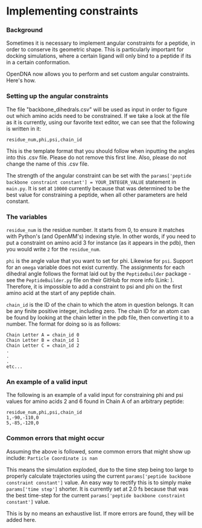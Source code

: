 # Implementing constraints
### Background

Sometimes it is necessary to implement angular constraints for a peptide, in order to conserve its geometric shape. 
This is particularly important for docking simulations, where a certain ligand will only bind to a peptide if its in a certain conformation.

OpenDNA now allows you to perform and set custom angular constraints. Here's how.

### Setting up the angular constraints

The file "backbone_dihedrals.csv" will be used as input in order to figure out which amino acids need to be constrained.
If we take a look at the file as it is currently, using our favorite text editor, we can see that the following is written in it:

```
residue_num,phi,psi,chain_id
```

This is the template format that you should follow when inputting the angles into this .csv file.
Please do not remove this first line. Also, please do not change the name of this .csv file.

The strength of the angular constraint can be set with the ```params['peptide backbone constraint constant'] = YOUR_INTEGER_VALUE``` statement in ```main.py```.
It is set at ```10000``` currently because that was determined to be the best value for constraining a peptide, when all other parameters are held constant.

### The variables
```residue_num``` is the residue number. It starts from 0, to ensure it matches with Python's (and OpenMM's) indexing style. 
In other words, if you need to put a constraint on amino acid 3 for instance (as it appears in the pdb), then you would write ```2``` for the ```residue_num```.

```phi``` is the angle value that you want to set for phi. Likewise for ```psi```. 
Support for an ```omega``` variable does not exist currently. The assignments for each dihedral angle follows the format laid out by the ```PeptideBuilder``` package - see the ```PeptideBuilder.py``` file on their GitHub for more info (Link: ).
Therefore, it is impossible to add a constraint to psi and phi on the first amino acid at the start of any peptide chain. 

```chain_id``` is the ID of the chain to which the atom in question belongs. It can be any finite positive integer, including zero. 
The chain ID for an atom can be found by looking at the chain letter in the pdb file, then converting it to a number. The format for doing so is as follows:

```
Chain Letter A = chain_id 0
Chain Letter B = chain_id 1
Chain Letter C = chain_id 2
.
.
.
etc...
```

### An example of a valid input
The following is an example of a valid input for constraining phi and psi values for amino acids 2 and 6 found in Chain A of an arbitrary peptide:
```
residue_num,phi,psi,chain_id
1,-90,-110,0
5,-85,-120,0
```

### Common errors that might occur
Assuming the above is followed, some common errors that might show up include:
```Particle Coordinate is nan```

This means the simulation exploded, due to the time step being too large to properly calculate trajectories using the current
```params['peptide backbone constraint constant']``` value. An easy way to rectify this is to simply make ```params['time step']``` shorter.
It is currently set at 2.0 fs because that was the best time-step for the current ```params['peptide backbone constraint constant']``` value.

This is by no means an exhaustive list. If more errors are found, they will be added here.
